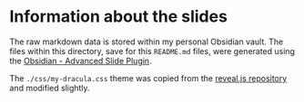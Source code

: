 # Information about the slides

The raw markdown data is stored within my personal Obsidian vault.
The files within this directory, save for this `README.md` files, were
generated using the [Obsidian - Advanced Slide Plugin](https://mszturc.github.io/obsidian-advanced-slides/).

The `./css/my-dracula.css` theme was copied from the
[reveal.js repository](https://github.com/hakimel/reveal.js/blob/122642fdea04615a2d50f3d66c8ddca96816c396/dist/theme/dracula.css)
and modified slightly.
